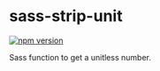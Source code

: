 # sass-strip-unit

[![npm version](https://badge.fury.io/js/sass-strip-unit.svg)](https://badge.fury.io/js/sass-strip-unit)

Sass function to get a unitless number.